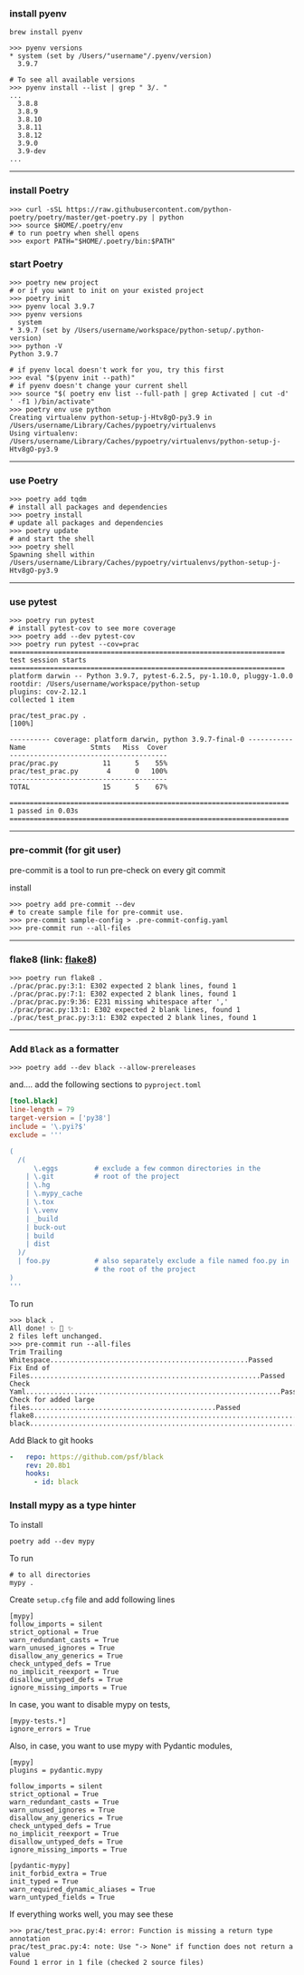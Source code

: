 ### install pyenv

`brew install pyenv`

```shell
>>> pyenv versions
* system (set by /Users/"username"/.pyenv/version)
  3.9.7

# To see all available versions
>>> pyenv install --list | grep " 3/. "
...
  3.8.8
  3.8.9
  3.8.10
  3.8.11
  3.8.12
  3.9.0
  3.9-dev
...
```
<hr/>

### install Poetry

```shell
>>> curl -sSL https://raw.githubusercontent.com/python-poetry/poetry/master/get-poetry.py | python
>>> source $HOME/.poetry/env
# to run poetry when shell opens
>>> export PATH="$HOME/.poetry/bin:$PATH"
```

### start Poetry
```shell
>>> poetry new project
# or if you want to init on your existed project
>>> poetry init
>>> pyenv local 3.9.7
>>> pyenv versions
  system
* 3.9.7 (set by /Users/username/workspace/python-setup/.python-version)
>>> python -V
Python 3.9.7

# if pyenv local doesn't work for you, try this first
>>> eval "$(pyenv init --path)"
# if pyenv doesn't change your current shell
>>> source "$( poetry env list --full-path | grep Activated | cut -d' ' -f1 )/bin/activate"
>>> poetry env use python
Creating virtualenv python-setup-j-Htv8gO-py3.9 in /Users/username/Library/Caches/pypoetry/virtualenvs
Using virtualenv: /Users/username/Library/Caches/pypoetry/virtualenvs/python-setup-j-Htv8gO-py3.9
```
<hr/>

### use Poetry

```shell
>>> poetry add tqdm
# install all packages and dependencies
>>> poetry install
# update all packages and dependencies
>>> poetry update
# and start the shell
>>> poetry shell
Spawning shell within /Users/username/Library/Caches/pypoetry/virtualenvs/python-setup-j-Htv8gO-py3.9
```
<hr/>

### use pytest
```shell
>>> poetry run pytest
# install pytest-cov to see more coverage
>>> poetry add --dev pytest-cov
>>> poetry run pytest --cov=prac
==================================================================== test session starts ====================================================================
platform darwin -- Python 3.9.7, pytest-6.2.5, py-1.10.0, pluggy-1.0.0
rootdir: /Users/username/workspace/python-setup
plugins: cov-2.12.1
collected 1 item

prac/test_prac.py .                                                                                                                                   [100%]

---------- coverage: platform darwin, python 3.9.7-final-0 -----------
Name                Stmts   Miss  Cover
---------------------------------------
prac/prac.py           11      5    55%
prac/test_prac.py       4      0   100%
---------------------------------------
TOTAL                  15      5    67%

===================================================================== 1 passed in 0.03s =====================================================================
```
<hr/>

### pre-commit (for git user)
pre-commit is a tool to run pre-check on every git commit

install
```shell
>>> poetry add pre-commit --dev
# to create sample file for pre-commit use.
>>> pre-commit sample-config > .pre-commit-config.yaml
>>> pre-commit run --all-files
```

<hr/>

### flake8 (link: [flake8](https://flake8.pycqa.org/en/latest/))

```shell
>>> poetry run flake8 .
./prac/prac.py:3:1: E302 expected 2 blank lines, found 1
./prac/prac.py:7:1: E302 expected 2 blank lines, found 1
./prac/prac.py:9:36: E231 missing whitespace after ','
./prac/prac.py:13:1: E302 expected 2 blank lines, found 1
./prac/test_prac.py:3:1: E302 expected 2 blank lines, found 1
```


<hr/>

### Add `Black` as a formatter
```shell
>>> poetry add --dev black --allow-prereleases
```

and.... add the following sections to `pyproject.toml`

```toml
[tool.black]
line-length = 79
target-version = ['py38']
include = '\.pyi?$'
exclude = '''

(
  /(
      \.eggs         # exclude a few common directories in the
    | \.git          # root of the project
    | \.hg
    | \.mypy_cache
    | \.tox
    | \.venv
    | _build
    | buck-out
    | build
    | dist
  )/
  | foo.py           # also separately exclude a file named foo.py in
                     # the root of the project
)
'''
```

To run
```shell
>>> black .
All done! ✨ 🍰 ✨
2 files left unchanged.
>>> pre-commit run --all-files
Trim Trailing Whitespace.................................................Passed
Fix End of Files.........................................................Passed
Check Yaml...............................................................Passed
Check for added large files..............................................Passed
flake8...................................................................Passed
black....................................................................Passed
```

Add Black to git hooks

```yaml
-   repo: https://github.com/psf/black
    rev: 20.8b1
    hooks:
      - id: black
```

### Install mypy as a type hinter
To install
```shell
poetry add --dev mypy
```
To run
```shell
# to all directories
mypy .
```

Create `setup.cfg` file and add following lines
```buildoutcfg
[mypy]
follow_imports = silent
strict_optional = True
warn_redundant_casts = True
warn_unused_ignores = True
disallow_any_generics = True
check_untyped_defs = True
no_implicit_reexport = True
disallow_untyped_defs = True
ignore_missing_imports = True
```
In case, you want to disable mypy on tests,

```buildoutcfg
[mypy-tests.*]
ignore_errors = True
```
Also, in case, you want to use mypy with Pydantic modules,
```buildoutcfg
[mypy]
plugins = pydantic.mypy

follow_imports = silent
strict_optional = True
warn_redundant_casts = True
warn_unused_ignores = True
disallow_any_generics = True
check_untyped_defs = True
no_implicit_reexport = True
disallow_untyped_defs = True
ignore_missing_imports = True

[pydantic-mypy]
init_forbid_extra = True
init_typed = True
warn_required_dynamic_aliases = True
warn_untyped_fields = True
```

If everything works well, you may see these
```shell
>>> prac/test_prac.py:4: error: Function is missing a return type annotation
prac/test_prac.py:4: note: Use "-> None" if function does not return a value
Found 1 error in 1 file (checked 2 source files)
```
